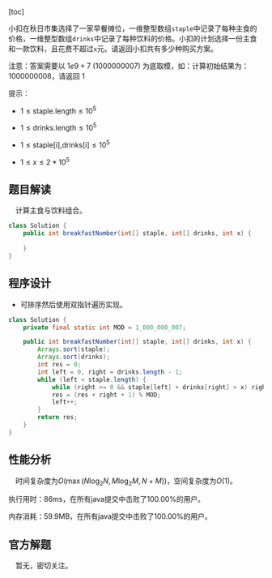 [toc]

小扣在秋日市集选择了一家早餐摊位，一维整型数组`staple`中记录了每种主食的价格，一维整型数组`drinks`中记录了每种饮料的价格。小扣的计划选择一份主食和一款饮料，且花费不超过`x`元。请返回小扣共有多少种购买方案。

注意：答案需要以 $1e9 + 7$ ($1000000007$) 为底取模，如：计算初始结果为：$1000000008$，请返回 $1$



提示：

* $1 \le \text{staple.length} \le 10^5$
* $1 \le \text{drinks.length} \le 10^5$
* $1 \le \text{staple[i],drinks[i]} \le 10^5$

* $1 \le x \le 2*10^5$



## 题目解读

&emsp;计算主食与饮料组合。

```java
class Solution {
    public int breakfastNumber(int[] staple, int[] drinks, int x) {
        
    }
}
```

## 程序设计

* 可排序然后使用双指针遍历实现。

```java
class Solution {
    private final static int MOD = 1_000_000_007;

    public int breakfastNumber(int[] staple, int[] drinks, int x) {
        Arrays.sort(staple);
        Arrays.sort(drinks);
        int res = 0;
        int left = 0, right = drinks.length - 1;
        while (left < staple.length) {
            while (right >= 0 && staple[left] + drinks[right] > x) right--;
            res = (res + right + 1) % MOD;
            left++;
        }
        return res;
    }
}
```

## 性能分析

&emsp;时间复杂度为$O(\max(N\log_2N,M\log_2M,N + M))$，空间复杂度为$O(1)$。

执行用时：86ms，在所有java提交中击败了100.00%的用户。

内存消耗：59.9MB，在所有java提交中击败了100.00%的用户。

## 官方解题

&emsp;暂无，密切关注。